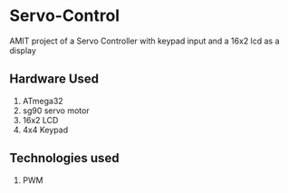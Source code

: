 # Servo-Control
AMIT project of a Servo Controller with keypad input and a 16x2 lcd as a display

## Hardware Used

 1. ATmega32
 2. sg90 servo motor
 3. 16x2 LCD
 4. 4x4 Keypad
 
 ## Technologies used
1. PWM
